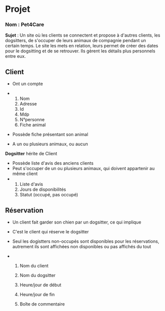 # Projet 

### Nom : Pet4Care

**Sujet** : Un site où les clients se connectent et propose à d'autres clients, les dogsitters, de s'occuper de leurs animaux de compagnie pendant un certain temps. Le site les mets en relation, leurs permet de créer des dates pour le dogsitting et de se retrouver. Ils gèrent les détails plus personnels entre eux.











## Client

* Ont un compte
* 1. Nom 
  2. Adresse
  3. Id
  4. Mdp
  5. N°personne
  6. Fiche animal

* Possède fiche présentant son animal
* A un ou plusieurs animaux, ou aucun

**Dogsitter** hérite de Client

* Possède liste d'avis des anciens clients
* Peut s'occuper de un ou plusieurs animaux, qui doivent appartenir au même client
* 1. Liste d'avis
  2. Jours de disponibilités
  3. Statut (occupé, pas occupé)

## Réservation



* Un client fait garder son chien par un dogsitter, ce qui implique

* C'est le client qui réserve le dogsitter

* Seul les dogistters non-occupés sont disponibles pour les réservations, autrement ils sont affichées non disponibles ou pas affichés du tout

* 1. Nom du client

  2. Nom du dogsitter 

  3. Heure/jour de début

  4. Heure/jour de fin 

  5. Boîte de commentaire

     

